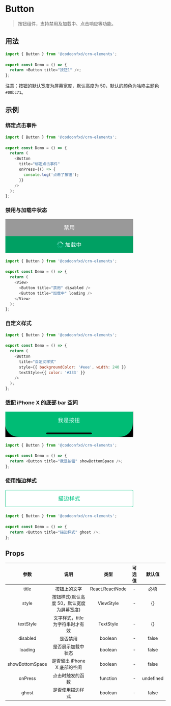 # Button

> 按钮组件，支持禁用及加载中、点击响应等功能。

## 用法

```javascript
import { Button } from '@codoonfxd/crn-elements';

export const Demo = () => {
  return <Button title="按钮1" />;
};
```

注意：按钮的默认宽度为屏幕宽度，默认高度为 50，默认的颜色为咕咚主题色`#00bc71`。

## 示例

### 绑定点击事件

```javascript
import { Button } from '@codoonfxd/crn-elements';

export const Demo = () => {
  return (
    <Button
      title="绑定点击事件"
      onPress={() => {
        console.log('点击了按钮');
      }}
    />
  );
};
```

### 禁用与加载中状态

![disabled&loading](../_images/elements/button/disabled&loading.png)

```javascript
import { Button } from '@codoonfxd/crn-elements';

export const Demo = () => {
  return (
    <View>
      <Button title="禁用" disabled />
      <Button title="加载中" loading />
    </View>
  );
};
```

### 自定义样式

```javascript
import { Button } from '@codoonfxd/crn-elements';

export const Demo = () => {
  return (
    <Button
      title="自定义样式"
      style={{ backgroundColor: '#eee', width: 240 }}
      textStyle={{ color: '#333' }}
    />
  );
};
```

### 适配 iPhone X 的底部 bar 空间

![fix-iphonex](../_images/elements/button/fix-iphonex.png)

```javascript
import { Button } from '@codoonfxd/crn-elements';

export const Demo = () => {
  return <Button title="我是按钮" showBottomSpace />;
};
```

### 使用描边样式

![ghost](../_images/elements/button/ghost.png)

```javascript
import { Button } from '@codoonfxd/crn-elements';

export const Demo = () => {
  return <Button title="描边样式" ghost />;
};
```

## Props

|      参数       |                   说明                    |      类型       | 可选值 |  默认值   |
| :-------------: | :---------------------------------------: | :-------------: | :----: | :-------: |
|      title      |               按钮上的文字                | React.ReactNode |   -    |   必填    |
|      style      | 按钮样式(默认高度 50，默认宽度为屏幕宽度) |    ViewStyle    |   -    |    {}     |
|    textStyle    |     文字样式，title 为字符串时才有效      |    TextStyle    |   -    |    {}     |
|    disabled     |                 是否禁用                  |     boolean     |   -    |   false   |
|     loading     |            是否展示加载中状态             |     boolean     |   -    |   false   |
| showBottomSpace |       是否留出 iPhone X 底部的空间        |     boolean     |   -    |   false   |
|     onPress     |             点击时触发的函数              |    function     |   -    | undefined |
|      ghost      |             是否使用描边样式              |     boolean     |   -    |   false   |
